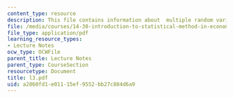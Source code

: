 ```yaml
---
content_type: resource
description: This file contains information about  multiple random variables.
file: /media/courses/14-30-introduction-to-statistical-method-in-economics-spring-2006/a2860fd1e01115ef9552bb27c884d6a9_l3.pdf
file_type: application/pdf
learning_resource_types:
- Lecture Notes
ocw_type: OCWFile
parent_title: Lecture Notes
parent_type: CourseSection
resourcetype: Document
title: l3.pdf
uid: a2860fd1-e011-15ef-9552-bb27c884d6a9
---
```

